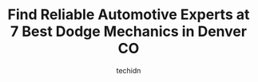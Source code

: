---
layout: ampstory
image: https://images.unsplash.com/photo-1532578498858-e21a39e0a449?ixlib=rb-4.0.3&ixid=MnwxMjA3fDB8MHxwaG90by1wYWdlfHx8fGVufDB8fHx8&auto=format&fit=crop&w=640&h=853&q=80
author: techidn
featured: false
description: Searching for the finest Dodge Mechanic in Denver CO, USA? Look no further than the 7 best Dodge Mechanic in the area, where youll find a team of highly qualified professionals ready to han
title: Find Reliable Automotive Experts at 7 Best Dodge Mechanics in Denver CO
cover:
   title: Find Reliable Automotive Experts at 7 Best Dodge Mechanics in Denver CO
   subtitle: Rickpate
   background: https://images.unsplash.com/photo-1532578498858-e21a39e0a449?ixlib=rb-4.0.3&ixid=MnwxMjA3fDB8MHxwaG90by1wYWdlfHx8fGVufDB8fHx8&auto=format&fit=crop&w=640&h=853&q=80

pages: 
 - layout: thirds
   top: <h1>#1 Kearney Garage</h1>
   bottom: "<p>Alex and all the fellas here at Kearney were great. We had a while lot of work that needed to be done to our faithful truck and a short time to do it in. Alex promised an</p>"
   background: https://www.knot35.com/toplist/wp-content/uploads/2023/06/best-dodge-mechanic-1-in-denver-co-1685832916.png
   backgroundblur: true
 - layout: thirds
   top: <h1>#2 Colorado Jeep Service Department</h1>
   bottom: "<p>350 S Havana St #100, Aurora, CO 80012, United States</p>"
   background: https://www.knot35.com/toplist/wp-content/uploads/2023/06/best-dodge-mechanic-2-in-denver-co-1685832918.jpeg
   cta:
      link: https://www.knot35.com/toplist/find-reliable-automotive-experts-at-7-best-dodge-mechanics-in-denver-co/
      text: Find Reliable Automotive Experts at 7 Best Dodge Mechanics in Denver CO
 - layout: thirds
   top: <h1>#3 Maple Garage Auto Repair</h1>
   bottom: "<p>134 S Broadway, Denver, CO 80209, United States</p>"
   background: https://www.knot35.com/toplist/wp-content/uploads/2023/06/best-dodge-mechanic-3-in-denver-co-1685832918.jpeg
   cta:
      link: https://www.knot35.com/toplist/find-reliable-automotive-experts-at-7-best-dodge-mechanics-in-denver-co/
      text: Find Reliable Automotive Experts at 7 Best Dodge Mechanics in Denver CO
 - layout: thirds
   top: <h1>#4 Downing Street Garage</h1>
   bottom: "<p>401 N Downing St, Denver, CO 80218, United States</p>"
   background: https://images.unsplash.com/photo-1567095761054-7a02e69e5c43?ixlib=rb-4.0.3&ixid=MnwxMjA3fDB8MHxwaG90by1wYWdlfHx8fGVufDB8fHx8&auto=format&fit=crop&w=640&h=853&q=80
   cta:
      link: https://www.knot35.com/toplist/find-reliable-automotive-experts-at-7-best-dodge-mechanics-in-denver-co/
      text: Find Reliable Automotive Experts at 7 Best Dodge Mechanics in Denver CO
 - layout: thirds
   top: <h1>#5 Chrysler Dodge Ram FIAT Denver Service Department</h1>
   bottom: "<p>2727 S Havana St #100, Denver, CO 80014, United States</p>"
   background: https://images.unsplash.com/photo-1614648718611-0635f29016cb?ixlib=rb-4.0.3&ixid=MnwxMjA3fDB8MHxwaG90by1wYWdlfHx8fGVufDB8fHx8&auto=format&fit=crop&w=640&h=853&q=80
   cta:
      link: https://www.knot35.com/toplist/find-reliable-automotive-experts-at-7-best-dodge-mechanics-in-denver-co/
      text: Find Reliable Automotive Experts at 7 Best Dodge Mechanics in Denver CO
 - layout: thirds
   top: <h1>#6 Toyexus Auto Repair</h1>
   bottom: "<p>700 S Broadway, Denver, CO 80209, United States</p>"
   background: https://images.unsplash.com/photo-1509114397022-ed747cca3f65?ixlib=rb-4.0.3&ixid=MnwxMjA3fDB8MHxwaG90by1wYWdlfHx8fGVufDB8fHx8&auto=format&fit=crop&w=640&h=853&q=80
   cta:
      link: https://www.knot35.com/toplist/find-reliable-automotive-experts-at-7-best-dodge-mechanics-in-denver-co/
      text: Find Reliable Automotive Experts at 7 Best Dodge Mechanics in Denver CO
 - layout: thirds
   top: <h1>#7 Strictly Automotive</h1>
   bottom: "<p>804 W 10th Ave, Denver, CO 80204, United States</p>"
   background: https://images.unsplash.com/photo-1546497974-b213c9efb599?ixlib=rb-4.0.3&ixid=MnwxMjA3fDB8MHxwaG90by1wYWdlfHx8fGVufDB8fHx8&auto=format&fit=crop&w=640&h=853&q=80
   cta:
      link: https://www.knot35.com/toplist/find-reliable-automotive-experts-at-7-best-dodge-mechanics-in-denver-co/
      text: Find Reliable Automotive Experts at 7 Best Dodge Mechanics in Denver CO
 - layout: thirds
   middle: Continue reading...
   background: https://images.unsplash.com/photo-1522441815192-d9f04eb0615c?ixlib=rb-4.0.3&ixid=MnwxMjA3fDB8MHxwaG90by1wYWdlfHx8fGVufDB8fHx8&auto=format&fit=crop&w=640&h=853&q=80
   cta:
      link: https://www.knot35.com/toplist/find-reliable-automotive-experts-at-7-best-dodge-mechanics-in-denver-co/
      text: Find Reliable Automotive Experts at 7 Best Dodge Mechanics in Denver CO
      
---